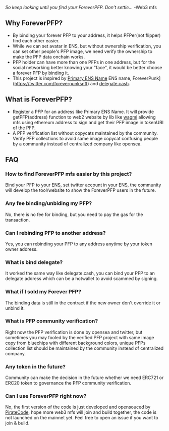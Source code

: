 *So keep looking until you find your ForeverPFP. Don’t settle…* -Web3 mfs

## Why ForeverPFP?
- By binding your forever PFP to your address, it helps PFPer(not flipper) find each other easier.
- While we can set avatar in ENS, but without ownership verification, you can set other people's PFP image, we need verify the ownership to make the PFP data onchain works.
- PFP holder can have more than one PFPs in one address, but for the social networking better knowing your "face", it would be better choose a forever PFP by binding it.
- This project is inspired by [Primary ENS Name](https://app.ens.domains/faq#what-is-a-primary-ens-name-record) ENS name, ForeverPunk](https://twitter.com/foreverpunksnft) and [delegate.cash](https://delegate.cash).

## What is ForeverPFP?
- Register a PFP for an address like Primary ENS Name.
It will provide getPFP(address) function to web2 website by lib like [wagmi](https://wagmi.sh/) allowing mfs using ethereum address to sign and get their PFP image in tokenURI of the PFP.
- A PFP verification list without copycats maintained by the community.
Verify PFP collections to avoid same image copycat confusing people by a community instead of centralized company like opensea.

## FAQ

### How to find ForeverPFP mfs easier by this project?
Bind your PFP to your ENS, set twitter account in your ENS, the community will develop the tool/website to show the ForeverPFP users in the future.
### Any fee binding/unbiding my PFP?
No, there is no fee for binding, but you need to pay the gas for the transaction.
### Can I rebinding PFP to another address?
Yes, you can rebinding your PFP to any address anytime by your token owner address.
### What is bind delegate?
It worked the same way like delegate.cash, you can bind your PFP to an delegate address which can be a hotwallet to avoid scammed by signing.
### What if I sold my Forever PFP?
The binding data is still in the contract if the new owner don't override it or unbind it.
### What is PFP community verification?
Right now the PFP verification is done by opensea and twitter, but sometimes you may fooled by the verified PFP project with same image copy from bluechips with different background colors, unique PFPs collection list should be maintained by the community instead of centralized company.
### Any token in the future?
Community can make the decision in the future whether we need ERC721 or ERC20 token to governance the PFP community verification.
### Can I use ForeverPFP right now?
No, the first version of the code is just developed and opensouced by [PirateCode](https://twitter.com/PirateCode_ETH), hope more web3 mfs will join and build together, the code is not launched on the mainnet yet. Feel free to open an issue if you want to join & build.
